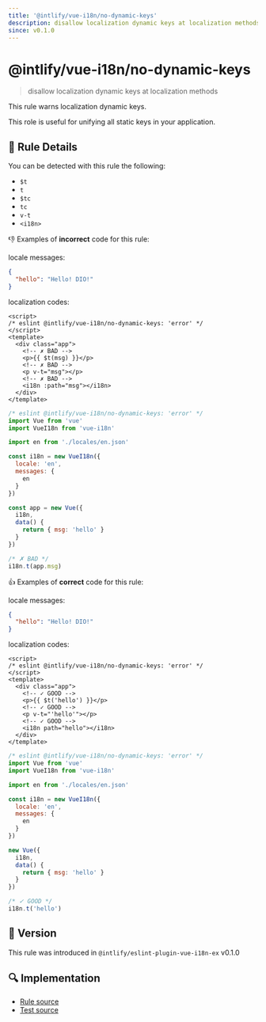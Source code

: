 ```yaml
---
title: '@intlify/vue-i18n/no-dynamic-keys'
description: disallow localization dynamic keys at localization methods
since: v0.1.0
---
```


# @intlify/vue-i18n/no-dynamic-keys

> disallow localization dynamic keys at localization methods

This rule warns localization dynamic keys.

This role is useful for unifying all static keys in your application.

## :book: Rule Details

You can be detected with this rule the following:

- `$t`
- `t`
- `$tc`
- `tc`
- `v-t`
- `<i18n>`

:-1: Examples of **incorrect** code for this rule:

locale messages:

```json
{
  "hello": "Hello! DIO!"
}
```

localization codes:

<eslint-code-block>

<!-- eslint-skip -->

```vue
<script>
/* eslint @intlify/vue-i18n/no-dynamic-keys: 'error' */
</script>
<template>
  <div class="app">
    <!-- ✗ BAD -->
    <p>{{ $t(msg) }}</p>
    <!-- ✗ BAD -->
    <p v-t="msg"></p>
    <!-- ✗ BAD -->
    <i18n :path="msg"></i18n>
  </div>
</template>
```

</eslint-code-block>

<eslint-code-block language='javascript'>

<!-- eslint-skip -->

```js
/* eslint @intlify/vue-i18n/no-dynamic-keys: 'error' */
import Vue from 'vue'
import VueI18n from 'vue-i18n'

import en from './locales/en.json'

const i18n = new VueI18n({
  locale: 'en',
  messages: {
    en
  }
})

const app = new Vue({
  i18n,
  data() {
    return { msg: 'hello' }
  }
})

/* ✗ BAD */
i18n.t(app.msg)
```

</eslint-code-block>

:+1: Examples of **correct** code for this rule:

locale messages:

```json
{
  "hello": "Hello! DIO!"
}
```

localization codes:

<eslint-code-block>

<!-- eslint-skip -->

```vue
<script>
/* eslint @intlify/vue-i18n/no-dynamic-keys: 'error' */
</script>
<template>
  <div class="app">
    <!-- ✓ GOOD -->
    <p>{{ $t('hello') }}</p>
    <!-- ✓ GOOD -->
    <p v-t="'hello'"></p>
    <!-- ✓ GOOD -->
    <i18n path="hello"></i18n>
  </div>
</template>
```

</eslint-code-block>

<eslint-code-block language='javascript'>

<!-- eslint-skip -->

```js
/* eslint @intlify/vue-i18n/no-dynamic-keys: 'error' */
import Vue from 'vue'
import VueI18n from 'vue-i18n'

import en from './locales/en.json'

const i18n = new VueI18n({
  locale: 'en',
  messages: {
    en
  }
})

new Vue({
  i18n,
  data() {
    return { msg: 'hello' }
  }
})

/* ✓ GOOD */
i18n.t('hello')
```

</eslint-code-block>

## :rocket: Version

This rule was introduced in `@intlify/eslint-plugin-vue-i18n-ex` v0.1.0

## :mag: Implementation

- [Rule source](https://github.com/intlify/eslint-plugin-vue-i18n-ex/blob/master/lib/rules/no-dynamic-keys.ts)
- [Test source](https://github.com/intlify/eslint-plugin-vue-i18n-ex/tree/master/tests/lib/rules/no-dynamic-keys.ts)
